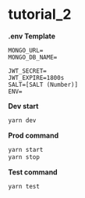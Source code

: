 # tutorial_2

**.env Template**

```
MONGO_URL=
MONGO_DB_NAME=

JWT_SECRET=
JWT_EXPIRE=1800s
SALT=[SALT (Number)]
ENV=
```

**Dev start**

```sh
yarn dev
```

**Prod command**

```sh
yarn start
yarn stop
```

**Test command**

```sh
yarn test
```
